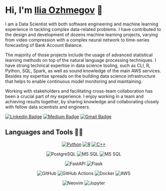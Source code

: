 
# Hi, I'm [Ilia Ozhmegov](https://www.linkedin.com/in/ilia-ozhmegov/) 👋

I am a Data Scientist with both software engineering and machine learning experience in tackling complex data-related problems. I have contributed to the design and development of dozens machine learning projects, varying from video compression with a complex neural network to time-series forecasting of Bank Account Balance. 

The majority of those projects include the usage of advanced statistical learning methods on top of the natural language processing techniques. I have strong technical expertise in data science tooling, such as CLI, R, Python, SQL, Spark, as well as sound knowledge of the main AWS services. Besides my expertise spreads on the building data science infrastructure that helps to enable continuous model monitoring and maintaining.

Working with stakeholders and facilitating cross-team collaboration has been a crucial part of my experience. I enjoy working in a team and achieving results together, by sharing knowledge and collaborating closely with fellow data scientists and engineers.

[![Linkedin Badge](https://img.shields.io/badge/-ilia.ozhmegov-000000?style=flat-square&logo=Linkedin&logoColor=white&link=https://www.linkedin.com/in/anirudhemmadi/)](https://www.linkedin.com/in/ilia-ozhmegov/)
[![Medium Badge](https://img.shields.io/badge/-@ilia.ozhmegov-000000?style=flat-square&labelColor=000000&logo=Medium&link=https://medium.com/@ilia.ozhmegov/)](https://medium.com/@ilia.ozhmegov)
[![Gmail Badge](https://img.shields.io/badge/-ilia.ozhmegov@gmail.com-000000?style=flat-square&logo=Gmail&logoColor=white&link=mailto:ilia.ozhmegov@gmail.com)](mailto:ilia.Ozhmegov@gmail.com)

## Languages and Tools 👨‍💻 
<!--- Languages --->
<p align="center">
    <a href="https://github.com/iliaozhmegov?tab=repositories&language=python" target="_blank"><img alt="Python" src="https://img.shields.io/badge/-python-3776AB?style=flat-square&logo=Python&logoColor=white"></a>
    <a href="https://github.com/iliaozhmegov?tab=repositories&language=r" target="_blank"><img alt="R" src="https://img.shields.io/badge/-R-276DC3?style=flat-square&logo=R&logoColor=white"></a>
    <a href="https://github.com/iliaozhmegov?tab=repositories&language=c%2B%2B" target="_blank"><img alt="C++" src="https://img.shields.io/badge/-C%2B%2B-00599C?style=flat-square&logo=C%2B%2B&logoColor=white"></a>
</p>

<!--- Data Bases --->
<p align="center">
  <img alt="PostgreSQL" src="https://img.shields.io/badge/-PostgreSQL-FF8000?style=flat-square&logo=postgresql&logoColor=white">
  <img alt="MS SQL" src="https://img.shields.io/badge/-MS%20SQL-FF8060?style=flat-square&logo=microsoftsqlserver&logoColor=white">
  <img alt="MS SQL" src="https://img.shields.io/badge/-MongoDB-FF8080?style=flat-square&logo=mongodb&logoColor=white">
</p>

<!--- APIs --->
<p align="center">
  <img alt="FastAPI" src="https://img.shields.io/badge/-FastAPI-009C59?style=flat-square&logo=fastapi&logoColor=white">
  <img alt="Flask" src="https://img.shields.io/badge/-Flask-009059?style=flat-square&logo=flask&logoColor=white">
</p>

<!--- Deployment --->

<p align="center">
  <img alt="GitHub" src="https://img.shields.io/badge/-GitHub-8000f0?style=flat-square&logo=github&logoColor=white">
  <img alt="GitHub Actions" src="https://img.shields.io/badge/-GitHub Actions-8000e0?style=flat-square&logo=githubactions&logoColor=white">
  <img alt="Docker" src="https://img.shields.io/badge/-Docker-8000d9?style=flat-square&logo=docker&logoColor=white">
  <img alt="AWS" src="https://img.shields.io/badge/-AWS-8000c9?style=flat-square&logo=amazonaws&logoColor=white">
</p>

<!--- Some fav tools --->
<p align="center">
  <img alt="Neovim" src="https://img.shields.io/badge/-Neovim-008080?style=flat-square&logo=neovim&logoColor=white">
  <img alt="Jupyter" src="https://img.shields.io/badge/-Jupyter Ascending-008080?style=flat-square&logo=jupyter&logoColor=white">
</p>
